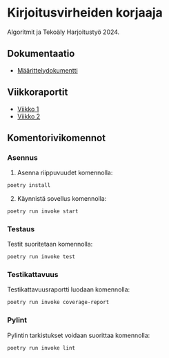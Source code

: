 # Kirjoitusvirheiden korjaaja

Algoritmit ja Tekoäly Harjoitustyö 2024.

## Dokumentaatio

- [Määrittelydokumentti](https://github.com/ainkeri/algolabra/blob/main/dokumentaatio/m%C3%A4%C3%A4rittelydokumentti.md)

## Viikkoraportit

- [Viikko 1](https://github.com/ainkeri/algolabra/tree/main/dokumentaatio/viikkoraportit/viikkoraportti1.md)
- [Viikko 2](https://github.com/ainkeri/algolabra/tree/main/dokumentaatio/viikkoraportit/viikkoraportti2.md)

## Komentorivikomennot

### Asennus

1. Asenna riippuvuudet komennolla:

```bash
poetry install
```

2. Käynnistä sovellus komennolla:

```bash
poetry run invoke start
```

### Testaus

Testit suoritetaan komennolla:

```bash
poetry run invoke test
```

### Testikattavuus

Testikattavuusraportti luodaan komennolla:

```bash
poetry run invoke coverage-report
```

### Pylint

Pylintin tarkistukset voidaan suorittaa komennolla:

```bash
poetry run invoke lint
```
